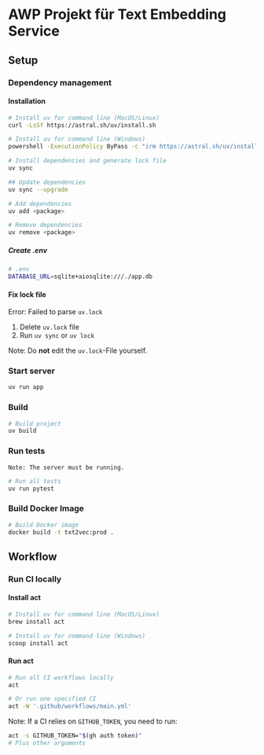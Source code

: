 # AWP Projekt für Text Embedding Service

## Setup

### Dependency management

#### Installation

```bash
# Install uv for command line (MacOS/Linux)
curl -LsSf https://astral.sh/uv/install.sh

# Install uv for command line (Windows)
powershell -ExecutionPolicy ByPass -c "irm https://astral.sh/uv/install.ps1 | iex"
```

```bash
# Install dependencies and generate lock file
uv sync

## Update dependencies
uv sync --upgrade

# Add dependencies
uv add <package>

# Remove dependencies
uv remove <package>
```

##### Create .env

```bash
# .env
DATABASE_URL=sqlite+aiosqlite:///./app.db
```

#### Fix lock file

Error: Failed to parse `uv.lock`

1. Delete `uv.lock` file
2. Run `uv sync` or `uv lock`

Note: Do **not** edit the `uv.lock`-File yourself.

### Start server

```bash
uv run app
```

### Build

```bash
# Build project
uv build
```

### Run tests

`Note: The server must be running.`

```bash
# Run all tests
uv run pytest
```

### Build Docker Image

```bash
# Build Docker image
docker build -t txt2vec:prod .
```

## Workflow

### Run CI locally

#### Install act

```bash
# Install uv for command line (MacOS/Linux)
brew install act

# Install uv for command line (Windows)
scoop install act
```

#### Run act

```bash
# Run all CI workflows locally
act

# Or run one specified CI
act -W '.github/workflows/main.yml'
```

Note: If a CI relies on `GITHUB_TOKEN`, you need to run:

```bash
act -s GITHUB_TOKEN="$(gh auth token)"
# Plus other arguments
```
